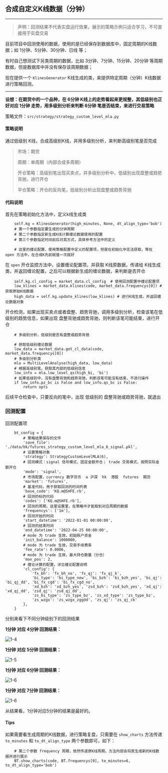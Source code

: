 ## 合成自定义K线数据（分钟）

---

> 声明：回测结果不代表实盘运行效果，展示的策略示例只适合学习，不可直接用于实盘交易

目前项目中回测使用的数据，使用的是已经保存到数据库中，固定周期的K线数据；如 1分钟、5分钟、30分钟、日线 等；

有时自己想测试下另类周期的数据，比如 3分钟、7分钟、15分钟、20分钟 等周期数据，但是数据库中并没有保存该周期数据；

现在提供一个 `KlinesGenerator` K线生成的类，来提供特定周期（分钟）K线数据进行策略回测。

---

**设想：在期货中的一个品种，在 6分钟 K线上的走势看起来更规整，其低级别也正好对应 1分钟 走势，用多级别分析来判断 6分钟 笔是否结束，来进行交易策略**

策略文件：`src/strategy/strategy_custom_level_mla.py`

#### 策略说明

通过低级别 K线，合成高级别K线，并用多级别分析，来判断高级别笔是否完成

> 市场：期货
>
> 周期：单周期（内部合成多周期）
>
> 开仓策略：高级别笔出现买卖点，并多级别分析中，低级别出现盘整或趋势背驰，进行开仓
>
> 平仓策略：开仓的反向笔，低级别分析出现盘整或趋势背驰
>

#### 代码说明

首先在策略初始化方法中，定义k线生成类

        self.kg = KlinesGenerator(high_minutes, None, dt_align_type='bob')
        # 第一个参数指定要生成的分钟周期
        # 第二个参数指定新生成K线计算缠论数据使用的配置
        # 第三个参数指定时间前后对其方式，具体参考方法中的定义

        # 这里的缠论配置，使用策略配置中定义的配置项，但是在初始化中无法获取，等在 open 方法中，在合成K先前赋值一次就好

在 `open` 开仓监控方法中，设置缠论配置项，并获取 K线原数据，传递给 K线生成类，并返回缠论配置，之后可以根据新生成的缠论数据，来判断是否开仓

        self.kg.cl_config = market_data.cl_config  # 使用回测配置中缠论配置项
        low_klines = market_data.klines(code, market_data.frequencys[0]) # 获取原始K线数据
        high_data = self.kg.update_klines(low_klines) # 进行K线生成，并返回缠论数据对象

开仓检测，如果出现买卖点或者盘整、趋势背驰，调用多级别分析，检查该笔在低级别的趋势信息，如果出现 盘整背驰或趋势背驰，则判断该笔可能结束，进行开仓

        # 多级别分析，低级别是否有盘整或趋势背驰

        # 获取低级别缠论数据
        low_data = market_data.get_cl_data(code, market_data.frequencys[0])
        # 多级别分析类
        mla = MultiLevelAnalyse(high_data, low_data) 
        # 根据高级别笔，获取其内部的低级别信息
        low_info = mla.low_level_qs(high_bi, 'bi')
        # 如果低级别中，没有盘整背驰和趋势背驰，判断该笔可能没有结束，不进行操作
        if low_info.pz_bc is False and low_info.qs_bc is False:
            return opts

后续平仓检查中，只要反向的笔中，出现 低级别的 盘整背驰或趋势背驰，就退出

### 回测配置

回测配置项

        bt_config = {
            # 策略结果保存的文件
            'save_file': './data/bk/futures_strategy_custom_level_mla_6_signal.pkl',
            # 设置策略对象
            'strategy': StrategyCustomLevelMLA(6),
            # 回测模式：signal 信号模式，固定金额开仓； trade 交易模式，按照实际金额开仓
            'mode': 'signal',
            # 市场配置，currency 数字货币  a 沪深  hk  港股  futures  期货
            'market': 'futures',
            # 基准代码，用于获取回测的时间列表
            'base_code': 'KQ.m@SHFE.rb',
            # 回测的标的代码
            'codes': ['KQ.m@SHFE.rb'],
            # 回测的周期，这里设置里，在策略中才能取到对应周期的数据
            'frequencys': ['1m'],
            # 回测开始的时间
            'start_datetime': '2022-01-01 00:00:00',
            # 回测的结束时间
            'end_datetime': '2022-04-25 00:00:00',
            # mode 为 trade 生效，初始账户资金
            'init_balance': 1000000,
            # mode 为 trade 生效，交易手续费率
            'fee_rate': 0.0006,
            # mode 为 trade 生效，最大持仓数量（分仓）
            'max_pos': 2,
            # 缠论计算的配置，详见缠论配置说明
            'cl_config': {
                'fx_bh': 'fx_bh_no', 'fx_qj': 'fx_qj_k', 
                'bi_type': 'bi_type_new', 'bi_bzh': 'bi_bzh_yes', 'bi_qj': 'bi_qj_dd', 'bi_fx_cgd': 'bi_fx_cgd_no', 
                'xd_bzh': 'xd_bzh_yes', 'zsd_bzh': 'zsd_bzh_yes', 'xd_qj': 'xd_qj_dd', 'zsd_qj': 'zsd_qj_dd',
                'zs_bi_type': 'zs_type_bz', 'zs_xd_type': 'zs_type_bz', 
                'zs_wzgx': 'zs_wzgx_zggdd', 'zs_qj': 'zs_qj_ck'
            },
        }

分别来看下不同分钟级别下的回测结果

**1分钟 对应 4分钟 回测结果：**

![1-4](img/strategy_custom_level_mla_4.png)

**1分钟 对应 5分钟 回测结果：**

![1-5](img/strategy_custom_level_mla_5.png)

**1分钟 对应 6分钟 回测结果：**

![1-6](img/strategy_custom_level_mla_6.png)

**1分钟 对应 7分钟 回测结果：**

![1-6](img/strategy_custom_level_mla_7.png)

从结果看，1分钟对应5分钟的结果是最好的。

#### Tips

如果需要看生成周期的K线数据，进行策略复盘，只需要在 `show_charts` 方法传递 `to_minutes` 和 `to_dt_align_type` 两个参数即可，如下：

        # 第二个参数 frequency 周期，依然传递原K线周期，方法内部会将其生成新的K线数据并进行展示
        BT.show_charts(code, BT.frequencys[0], to_minutes=6, to_dt_align_type='bob')

